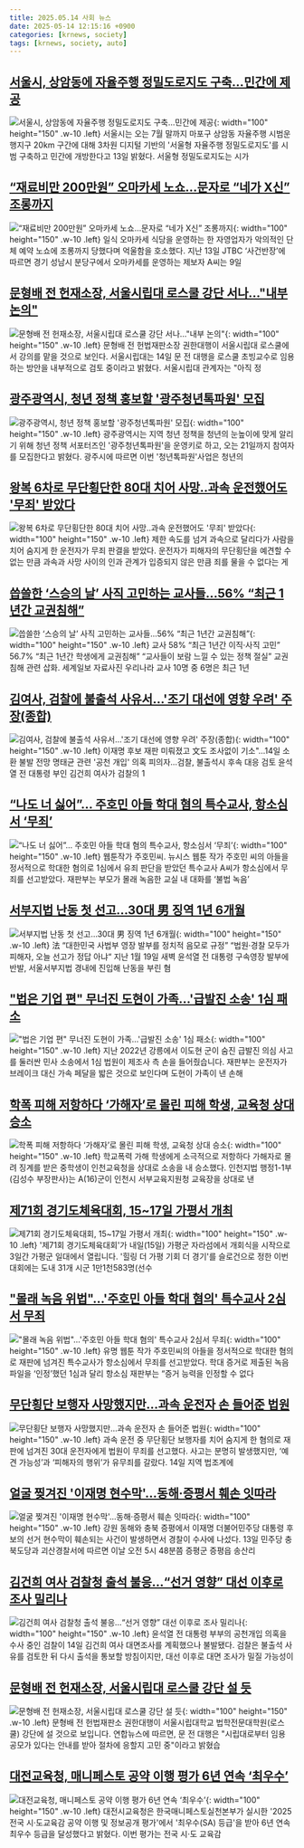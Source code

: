 ```yaml
---
title: 2025.05.14 사회 뉴스
date: 2025-05-14 12:15:16 +0900
categories: [krnews, society]
tags: [krnews, society, auto]
---
```

## [서울시, 상암동에 자율주행 정밀도로지도 구축…민간에 제공](https://n.news.naver.com/mnews/article/215/0001209058)

![서울시, 상암동에 자율주행 정밀도로지도 구축…민간에 제공](https://mimgnews.pstatic.net/image/origin/215/2025/05/13/1209058.jpg?type=nf220_150){: width="100" height="150" .w-10 .left}
서울시는 오는 7월 말까지 마포구 상암동 자율주행 시범운행지구 20km 구간에 대해 3차원 디지털 기반의 '서울형 자율주행 정밀도로지도'를 시범 구축하고 민간에 개방한다고 13일 밝혔다. 서울형 정밀도로지도는 시가

## [“재료비만 200만원” 오마카세 노쇼…문자로 “네가 X신” 조롱까지](https://n.news.naver.com/mnews/article/018/0006012853)

![“재료비만 200만원” 오마카세 노쇼…문자로 “네가 X신” 조롱까지](https://mimgnews.pstatic.net/image/origin/018/2025/05/14/6012853.jpg?type=nf220_150){: width="100" height="150" .w-10 .left}
일식 오마카세 식당을 운영하는 한 자영업자가 악의적인 단체 예약 노쇼에 조롱까지 당했다며 억울함을 호소했다. 지난 13일 JTBC ‘사건반장’에 따르면 경기 성남시 분당구에서 오마카세를 운영하는 제보자 A씨는 9일

## [문형배 전 헌재소장, 서울시립대 로스쿨 강단 서나…"내부 논의"](https://n.news.naver.com/mnews/article/003/0013240222)

![문형배 전 헌재소장, 서울시립대 로스쿨 강단 서나…"내부 논의"](https://mimgnews.pstatic.net/image/origin/003/2025/05/14/13240222.jpg?type=nf220_150){: width="100" height="150" .w-10 .left}
문형배 전 헌법재판소장 권한대행이 서울시립대 로스쿨에서 강의를 맡을 것으로 보인다. 서울시립대는 14일 문 전 대행을 로스쿨 초빙교수로 임용하는 방안을 내부적으로 검토 중이라고 밝혔다. 서울시립대 관계자는 "아직 정

## [광주광역시, 청년 정책 홍보할 '광주청년톡파원' 모집](https://n.news.naver.com/mnews/article/014/0005349270)

![광주광역시, 청년 정책 홍보할 '광주청년톡파원' 모집](https://mimgnews.pstatic.net/image/origin/014/2025/05/14/5349270.jpg?type=nf220_150){: width="100" height="150" .w-10 .left}
광주광역시는 지역 청년 정책을 청년의 눈높이에 맞게 알리기 위해 청년 정책 서포터즈인 '광주청년톡파원'을 운영키로 하고, 오는 21일까지 참여자를 모집한다고 밝혔다. 광주시에 따르면 이번 '청년톡파원'사업은 청년의

## [왕복 6차로 무단횡단한 80대 치어 사망..과속 운전했어도 '무죄' 받았다](https://n.news.naver.com/mnews/article/014/0005349231)

![왕복 6차로 무단횡단한 80대 치어 사망..과속 운전했어도 '무죄' 받았다](https://mimgnews.pstatic.net/image/origin/014/2025/05/14/5349231.jpg?type=nf220_150){: width="100" height="150" .w-10 .left}
제한 속도를 넘겨 과속으로 달리다가 사람을 치어 숨지게 한 운전자가 무죄 판결을 받았다. 운전자가 피해자의 무단횡단을 예견할 수 없는 만큼 과속과 사망 사이의 인과 관계가 입증되지 않은 만큼 죄를 물을 수 없다는 게

## [씁쓸한 ‘스승의 날’ 사직 고민하는 교사들…56% “최근 1년간 교권침해”](https://n.news.naver.com/mnews/article/022/0004035357)

![씁쓸한 ‘스승의 날’ 사직 고민하는 교사들…56% “최근 1년간 교권침해”](https://mimgnews.pstatic.net/image/origin/022/2025/05/14/4035357.jpg?type=nf220_150){: width="100" height="150" .w-10 .left}
교사 58% “최근 1년간 이직·사직 고민” 56.7% “최근 1년간 학생에게 교권침해” “교사들이 보람 느낄 수 있는 정책 절실” 교권 침해 관련 삽화. 세계일보 자료사진 우리나라 교사 10명 중 6명은 최근 1년

## [김여사, 검찰에 불출석 사유서…'조기 대선에 영향 우려' 주장(종합)](https://n.news.naver.com/mnews/article/001/0015385901)

![김여사, 검찰에 불출석 사유서…'조기 대선에 영향 우려' 주장(종합)](https://mimgnews.pstatic.net/image/origin/001/2025/05/13/15385901.jpg?type=nf220_150){: width="100" height="150" .w-10 .left}
이재명 후보 재판 미뤄졌고 文도 조사없이 기소"…14일 소환 불발 전망 명태균 관련 '공천 개입' 의혹 피의자…검찰, 불출석시 후속 대응 검토 윤석열 전 대통령 부인 김건희 여사가 검찰의 1

## [“나도 너 싫어”… 주호민 아들 학대 혐의 특수교사, 항소심서 ‘무죄’](https://n.news.naver.com/mnews/article/022/0004035106)

![“나도 너 싫어”… 주호민 아들 학대 혐의 특수교사, 항소심서 ‘무죄’](https://mimgnews.pstatic.net/image/origin/022/2025/05/13/4035106.jpg?type=nf220_150){: width="100" height="150" .w-10 .left}
웹툰작가 주호민씨. 뉴시스 웹툰 작가 주호민 씨의 아들을 정서적으로 학대한 혐의로 1심에서 유죄 판단을 받았던 특수교사 A씨가 항소심에서 무죄를 선고받았다. 재판부는 부모가 몰래 녹음한 교실 내 대화를 ‘불법 녹음’

## [서부지법 난동 첫 선고…30대 男 징역 1년 6개월](https://n.news.naver.com/mnews/article/023/0003905074)

![서부지법 난동 첫 선고…30대 男 징역 1년 6개월](https://mimgnews.pstatic.net/image/origin/023/2025/05/14/3905074.jpg?type=nf220_150){: width="100" height="150" .w-10 .left}
法 “대한민국 사법부 영장 발부를 정치적 음모로 규정” “법원·경찰 모두가 피해자, 오늘 선고가 정답 아냐“ 지난 1월 19일 새벽 윤석열 전 대통령 구속영장 발부에 반발, 서울서부지법 경내에 진입해 난동을 부린 혐

## ["법은 기업 편" 무너진 도현이 가족…'급발진 소송' 1심 패소](https://n.news.naver.com/mnews/article/437/0000440631)

!["법은 기업 편" 무너진 도현이 가족…'급발진 소송' 1심 패소](https://mimgnews.pstatic.net/image/origin/437/2025/05/13/440631.jpg?type=nf220_150){: width="100" height="150" .w-10 .left}
지난 2022년 강릉에서 이도현 군이 숨진 급발진 의심 사고를 둘러싼 민사 소송에서 1심 법원이 제조사 측 손을 들어줬습니다. 재판부는 운전자가 브레이크 대신 가속 페달을 밟은 것으로 보인다며 도현이 가족이 낸 손해

## [학폭 피해 저항하다 ‘가해자’로 몰린 피해 학생, 교육청 상대 승소](https://n.news.naver.com/mnews/article/009/0005492140)

![학폭 피해 저항하다 ‘가해자’로 몰린 피해 학생, 교육청 상대 승소](https://mimgnews.pstatic.net/image/origin/009/2025/05/14/5492140.jpg?type=nf220_150){: width="100" height="150" .w-10 .left}
학교폭력 가해 학생에게 소극적으로 저항하다 가해자로 몰려 징계를 받은 중학생이 인천교육청을 상대로 소송을 내 승소했다. 인천지법 행정1-1부(김성수 부장판사)는 A(16)군이 인천시 서부교육지원청 교육장을 상대로 낸

## [제71회 경기도체육대회, 15~17일 가평서 개최](https://n.news.naver.com/mnews/article/056/0011950920)

![제71회 경기도체육대회, 15~17일 가평서 개최](https://mimgnews.pstatic.net/image/origin/056/2025/05/14/11950920.jpg?type=nf220_150){: width="100" height="150" .w-10 .left}
'제71회 경기도체육대회'가 내일(15일) 가평군 자라섬에서 개회식을 시작으로 3일간 가평군 일대에서 열립니다. '힐링 더 가평 기회 더 경기'를 슬로건으로 정한 이번 대회에는 도내 31개 시군 1만1천583명(선수

## ["몰래 녹음 위법"…'주호민 아들 학대 혐의' 특수교사 2심서 무죄](https://n.news.naver.com/mnews/article/025/0003440560)

!["몰래 녹음 위법"…'주호민 아들 학대 혐의' 특수교사 2심서 무죄](https://mimgnews.pstatic.net/image/origin/025/2025/05/13/3440560.jpg?type=nf220_150){: width="100" height="150" .w-10 .left}
유명 웹툰 작가 주호민씨의 아들을 정서적으로 학대한 혐의로 재판에 넘겨진 특수교사가 항소심에서 무죄를 선고받았다. 학대 증거로 제출된 녹음파일을 ‘인정’했던 1심과 달리 항소심 재판부는 “증거 능력을 인정할 수 없다

## [무단횡단 보행자 사망했지만…과속 운전자 손 들어준 법원](https://n.news.naver.com/mnews/article/020/0003634840)

![무단횡단 보행자 사망했지만…과속 운전자 손 들어준 법원](https://mimgnews.pstatic.net/image/origin/020/2025/05/14/3634840.jpg?type=nf220_150){: width="100" height="150" .w-10 .left}
과속 운전 중 무단횡단 보행자를 치어 숨지게 한 혐의로 재판에 넘겨진 30대 운전자에게 법원이 무죄를 선고했다. 사고는 분명히 발생했지만, ‘예견 가능성’과 ‘피해자의 행위’가 유무죄를 갈랐다. 14일 지역 법조계에

## [얼굴 찢겨진 '이재명 현수막'…동해·증평서 훼손 잇따라](https://n.news.naver.com/mnews/article/088/0000947557)

![얼굴 찢겨진 '이재명 현수막'…동해·증평서 훼손 잇따라](https://mimgnews.pstatic.net/image/origin/088/2025/05/13/947557.jpg?type=nf220_150){: width="100" height="150" .w-10 .left}
강원 동해와 충북 증평에서 이재명 더불어민주당 대통령 후보의 선거 현수막이 훼손되는 사건이 발생하면서 경찰이 수사에 나섰다. 13일 민주당 충북도당과 괴산경찰서에 따르면 이날 오전 5시 48분쯤 증평군 증평읍 송산리

## [김건희 여사 검찰청 출석 불응…“선거 영향” 대선 이후로 조사 밀리나](https://n.news.naver.com/mnews/article/025/0003440806)

![김건희 여사 검찰청 출석 불응…“선거 영향” 대선 이후로 조사 밀리나](https://mimgnews.pstatic.net/image/origin/025/2025/05/14/3440806.jpg?type=nf220_150){: width="100" height="150" .w-10 .left}
윤석열 전 대통령 부부의 공천개입 의혹을 수사 중인 검찰이 14일 김건희 여사 대면조사를 계획했으나 불발됐다. 검찰은 불출석 사유를 검토한 뒤 다시 출석을 통보할 방침이지만, 대선 이후로 대면 조사가 밀질 가능성이

## [문형배 전 헌재소장, 서울시립대 로스쿨 강단 설 듯](https://n.news.naver.com/mnews/article/422/0000740210)

![문형배 전 헌재소장, 서울시립대 로스쿨 강단 설 듯](https://mimgnews.pstatic.net/image/origin/422/2025/05/14/740210.jpg?type=nf220_150){: width="100" height="150" .w-10 .left}
문형배 전 헌법재판소 권한대행이 서울시립대학교 법학전문대학원(로스쿨) 강단에 설 것으로 보입니다. 연합뉴스에 따르면, 문 전 대행은 "시립대로부터 임용 공모가 있다는 안내를 받아 절차에 응할지 고민 중"이라고 밝혔습

## [대전교육청, 매니페스토 공약 이행 평가 6년 연속 ‘최우수’](https://n.news.naver.com/mnews/article/277/0005592135)

![대전교육청, 매니페스토 공약 이행 평가 6년 연속 ‘최우수’](https://mimgnews.pstatic.net/image/origin/277/2025/05/14/5592135.jpg?type=nf220_150){: width="100" height="150" .w-10 .left}
대전시교육청은 한국매니페스토실천본부가 실시한 '2025 전국 시·도교육감 공약 이행 및 정보공개 평가'에서 '최우수(SA) 등급'을 받아 6년 연속 최우수 등급을 달성했다고 밝혔다. 이번 평가는 전국 시·도 교육감

